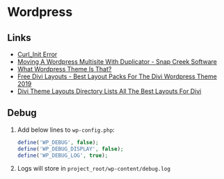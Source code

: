 # Wordpress

## Links

- [Curl_Init Error](https://stackoverflow.com/questions/6382539/call-to-undefined-function-curl-init#answer-6382581)
- [Moving A Wordpress Multisite With Duplicator - Snap Creek Software](https://snapcreek.com/duplicator/docs/moving-a-multisite-install-with-duplicator-pro/)
- [What Wordpress Theme Is That?](https://whatwpthemeisthat.com/)
- [Free Divi Layouts - Best Layout Packs For The Divi Wordpress Theme 2019](https://ohklyn.com/free-divi-layouts/)
- [Divi Theme Layouts Directory Lists All The Best Layouts For Divi](https://www.divilayouts.com/)

## Debug

1. Add below lines to `wp-config.php`:
   ```php
   define('WP_DEBUG', false);
   define('WP_DEBUG_DISPLAY', false);
   define('WP_DEBUG_LOG', true);
   ```
2. Logs will store in `project_root/wp-content/debug.log`
